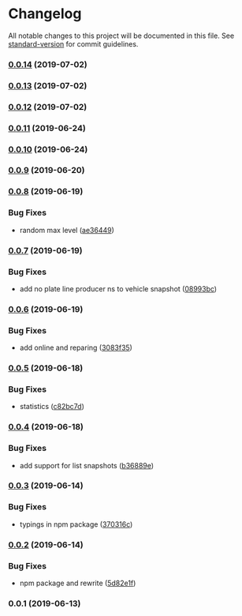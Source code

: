 # Changelog

All notable changes to this project will be documented in this file. See [standard-version](https://github.com/conventional-changelog/standard-version) for commit guidelines.

### [0.0.14](https://github.com/36node/bus-realtime-sdk-js/compare/v0.0.13...v0.0.14) (2019-07-02)



### [0.0.13](https://github.com/36node/bus-realtime-sdk-js/compare/v0.0.12...v0.0.13) (2019-07-02)



### [0.0.12](https://github.com/36node/bus-realtime-sdk-js/compare/v0.0.11...v0.0.12) (2019-07-02)



### [0.0.11](https://github.com/36node/bus-realtime-sdk-js/compare/v0.0.10...v0.0.11) (2019-06-24)



### [0.0.10](https://github.com/36node/bus-realtime-sdk-js/compare/v0.0.9...v0.0.10) (2019-06-24)

### [0.0.9](https://github.com/36node/bus-realtime-sdk-js/compare/v0.0.8...v0.0.9) (2019-06-20)

### [0.0.8](https://github.com/36node/bus-realtime-sdk-js/compare/v0.0.7...v0.0.8) (2019-06-19)

### Bug Fixes

- random max level ([ae36449](https://github.com/36node/bus-realtime-sdk-js/commit/ae36449))

### [0.0.7](https://github.com/36node/bus-realtime-sdk-js/compare/v0.0.6...v0.0.7) (2019-06-19)

### Bug Fixes

- add no plate line producer ns to vehicle snapshot ([08993bc](https://github.com/36node/bus-realtime-sdk-js/commit/08993bc))

### [0.0.6](https://github.com/36node/bus-realtime-sdk-js/compare/v0.0.5...v0.0.6) (2019-06-19)

### Bug Fixes

- add online and reparing ([3083f35](https://github.com/36node/bus-realtime-sdk-js/commit/3083f35))

### [0.0.5](https://github.com/36node/bus-realtime-sdk-js/compare/v0.0.4...v0.0.5) (2019-06-18)

### Bug Fixes

- statistics ([c82bc7d](https://github.com/36node/bus-realtime-sdk-js/commit/c82bc7d))

### [0.0.4](https://github.com/36node/bus-realtime-sdk-js/compare/v0.0.3...v0.0.4) (2019-06-18)

### Bug Fixes

- add support for list snapshots ([b36889e](https://github.com/36node/bus-realtime-sdk-js/commit/b36889e))

### [0.0.3](https://github.com/36node/bus-realtime-sdk-js/compare/v0.0.2...v0.0.3) (2019-06-14)

### Bug Fixes

- typings in npm package ([370316c](https://github.com/36node/bus-realtime-sdk-js/commit/370316c))

### [0.0.2](https://github.com/36node/bus-realtime-sdk-js/compare/v0.0.1...v0.0.2) (2019-06-14)

### Bug Fixes

- npm package and rewrite ([5d82e1f](https://github.com/36node/bus-realtime-sdk-js/commit/5d82e1f))

### 0.0.1 (2019-06-13)
